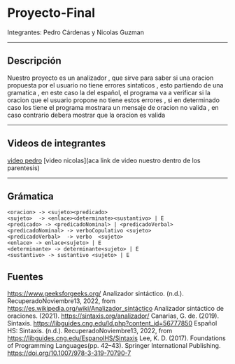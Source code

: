 # Proyecto-Final
Integrantes:
Pedro Cárdenas y Nicolas Guzman

---

## Descripción 

Nuestro proyecto es un analizador , que sirve para saber si una oracion propuesta por el usuario no tiene errores 
sintaticos , esto partiendo de una gramatica , en este caso la del español, el programa va a verificar si la oracion 
que el usuario propone no tiene estos errores , si en determinado caso los tiene el programa mostrara un mensaje de 
oracion no valida , en caso contrario debera mostrar que la oracion es valida 

---

## Videos de integrantes 

[video pedro]()
[video nicolas](aca link de video nuestro dentro de los parentesis)

---
## Grámatica

    <oracion> -> <sujeto><predicado>
    <sujeto>  -> <enlace><determinate><sustantivo> | E
    <predicado> -> <predicadoNominal> | <predicadoVerbal>
    <predicadoNominal> -> verboCopulativo <sujeto> 
    <predicadoVerbal>  -> verbo  <sujeto> 
    <enlace> -> enlace<sujeto> | E
    <determinante> -> determinante<sujeto> | E
    <sustantivo> -> sustantivo <sujeto> | E


## Fuentes 

https://www.geeksforgeeks.org/
Analizador sintáctico. (n.d.). RecuperadoNoviembre13, 2022, from https://es.wikipedia.org/wiki/Analizador_sintáctico
Analizador sintáctico de oraciones. (2021). https://sintaxis.org/analizador/
Canarias, G. de. (2019). Sintaxis. https://libguides.cng.edu/ld.php?content_id=56777850
Español HS: Sintaxis. (n.d.). RecuperadoNoviembre13, 2022, from https://libguides.cng.edu/EspanolHS/Sintaxis
Lee, K. D. (2017). Foundations of Programming Languages(pp. 42–43). Springer International Publishing. https://doi.org/10.1007/978-3-319-70790-7







